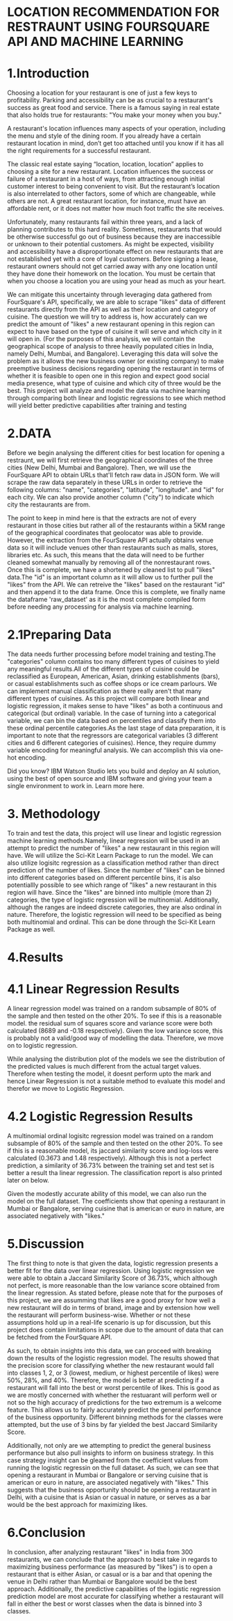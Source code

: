 # LOCATION RECOMMENDATION FOR RESTRAUNT USING FOURSQUARE API AND MACHINE LEARNING
# 1.Introduction
Choosing a location for your restaurant is one of just a few keys to profitability. Parking and accessibility can be as crucial to a restaurant's success as great food and service. There is a famous saying in real estate that also holds true for restaurants: "You make your money when you buy."

A restaurant's location influences many aspects of your operation, including the menu and style of the dining room. If you already have a certain restaurant location in mind, don’t get too attached until you know if it has all the right requirements for a successful restaurant.

The classic real estate saying “location, location, location” applies to choosing a site for a new restaurant. Location influences the success or failure of a restaurant in a host of ways, from attracting enough initial customer interest to being convenient to visit. But the restaurant’s location is also interrelated to other factors, some of which are changeable, while others are not. A great restaurant location, for instance, must have an affordable rent, or it does not matter how much foot traffic the site receives.

Unfortunately, many restaurants fail within three years, and a lack of planning contributes to this hard reality. Sometimes, restaurants that would be otherwise successful go out of business because they are inaccessible or unknown to their potential customers. As might be expected, visibility and accessibility have a disproportionate effect on new restaurants that are not established yet with a core of loyal customers. Before signing a lease, restaurant owners should not get carried away with any one location until they have done their homework on the location. You must be certain that when you choose a location you are using your head as much as your heart.

We can mitigate this uncertainty through leveraging data gathered from FourSquare's API, specifically, we are able to scrape "likes" data of different restaurants directly from the API as well as their location and category of cuisine. The question we will try to address is, how accurately can we predict the amount of "likes" a new restaurant opening in this region can expect to have based on the type of cuisine it will serve and which city in it will open in. (For the purposes of this analysis, we will contain the geographical scope of analysis to three heavily populated cities in India, namely Delhi, Mumbai, and Bangalore). Leveraging this data will solve the problem as it allows the new business owner (or existing company) to make preemptive business decisions regarding opening the restaurant in terms of whether it is feasible to open one in this region and expect good social media presence, what type of cuisine and which city of three would be the best. This project will analyze and model the data via machine learning through comparing both linear and logistic regressions to see which method will yield better predictive capabilities after training and testing

# 2.DATA
Before we begin analysing the different cities for best location for opening a restraunt, we will first retrieve the geographical coordinates of the three cities (New Delhi, Mumbai and Bangalore). Then, we will use the FourSquare API to obtain URLs that'll fetch raw data in JSON form. We will scrape the raw data separately in these URLs in order to retrieve the following columns: "name", "categories", "latitude", "longitude". and "id" for each city. We can also provide another column ("city") to indicate which city the restaurants are from.

The point to keep in mind here is that the extracts are not of every restaurant in those cities but rather all of the restaurants within a 5KM range of the geographical coordinates that geolocator was able to provide. However, the extraction from the FourSquare API actually obtains venue data so it will include venues other than restaurants such as malls, stores, libraries etc. As such, this means that the data will need to be further cleaned somewhat manually by removing all of the nonrestaurant rows. Once this is complete, we have a shortened by cleaned list to pull "likes" data.The "id" is an important column as it will allow us to further pull the "likes" from the API. We can retreive the "likes" based on the restaurant "id" and then append it to the data frame. Once this is complete, we finally name the dataframe 'raw_dataset' as it is the most complete compiled form before needing any processing for analysis via machine learning.

# 2.1Preparing Data
The data needs further processing before model training and testing.The "categories" column contains too many different types of cuisines to yield any meaningful results.All of the different types of cuisine could be reclassified as European, American, Asian, drinking establishments (bars), or casual establishments such as coffee shops or ice cream parlours. We can implement manual classification as there really aren't that many different types of cuisines. As this project will compare both linear and logistic regression, it makes sense to have "likes" as both a continuous and categorical (but ordinal) variable. In the case of turning into a categorical variable, we can bin the data based on percentiles and classify them into these ordinal percentile categories.As the last stage of data preparation, it is important to note that the regressors are categorical variables (3 different cities and 6 different categories of cuisines). Hence, they require dummy variable encoding for meaningful analysis. We can accomplish this via one-hot encoding.

Did you know? IBM Watson Studio lets you build and deploy an AI solution, using the best of open source and IBM software and giving your team a single environment to work in. Learn more here.
# 3. Methodology
To train and test the data, this project will use linear and logistic regression machine learning methods.Namely, linear regression will be used in an attempt to predict the number of "likes" a new restaurant in this region will have. We will utilize the Sci-Kit Learn Package to run the model. We can also utilize logisitc regression as a classification method rather than direct prediction of the number of likes. Since the number of "likes" can be binned into different categories based on different percentile bins, it is also potentiallly possible to see which range of "likes" a new restaurant in this region will have. Since the "likes" are binned into multiple (more than 2) categories, the type of logistic regression will be multinomial. Additionally, although the ranges are indeed discrete categories, they are also ordinal in nature. Therefore, the logistic regression will need to be specified as being both multinomial and ordinal. This can be done through the Sci-Kit Learn Package as well.

# 4.Results
# 4.1 Linear Regression Results
A linear regression model was trained on a random subsample of 80% of the sample and then tested on the other 20%. To see if this is a reasonable model. the residual sum of squares score and variance score were both calculated (8689 and -0.18 respectively). Given the low variance score, this is probably not a valid/good way of modelling the data. Therefore, we move on to logistic regression.

While analysing the distribution plot of the models we see the distribution of the predicted values is much different from the actual target values. Therefore when testing the model, it doesnt perform upto the mark and hence Linear Regression is not a suitable method to evaluate this model and therefor we move to Logistic Regression.

# 4.2 Logistic Regression Results
A multinomial ordinal logisitc regression model was trained on a random subsample of 80% of the sample and then tested on the other 20%. To see if this is a reasonable model, its jaccard similarity score and log-loss were calculated (0.3673 and 1.48 respectively). Although this is not a perfect prediction, a similarity of 36.73% between the training set and test set is better a result tha linear regression. The classification report is also printed later on below.

Given the modestly accurate ability of this model, we can also run the model on the full dataset. The coefficients show that opening a restaurant in Mumbai or Bangalore, serving cuisine that is american or euro in nature, are associated negatively with "likes."

# 5.Discussion
The first thing to note is that given the data, logistic regression presents a better fit for the data over linear regression. Using logistic regression we were able to obtain a Jaccard Similarity Score of 36.73%, which although not perfect, is more reasonable than the low variance score obtained from the linear regression. As stated before, please note that for the purposes of this project, we are assumming that likes are a good proxy for how well a new restaurant will do in terms of brand, image and by extension how well the restaurant will perform business-wise. Whether or not these assumptions hold up in a real-life scenario is up for discussion, but this project does contain limitations in scope due to the amount of data that can be fetched from the FourSquare API.

As such, to obtain insights into this data, we can proceed with breaking down the results of the logistic regression model. The results showed that the precision score for classifying whether the new restaurant would fall into classes 1, 2, or 3 (lowest, medium, or highest percentile of likes) were 50%, 28%, and 40%. Therefore, the model is better at predicting if a restaurant will fall into the best or worst percentile of likes. This is good as we are mostly concerned with whether the restuarant will perform well or not so the high accuracy of predictions for the two extremum is a welcome feature. This allows us to fairly accurately predict the general performance of the business opportunity. Different binning methods for the classes were attempted, but the use of 3 bins by far yielded the best Jaccard Similarity Score.

Additionally, not only are we attempting to predict the general business performance but also pull insights to inform on business strategy. In this case strategy insight can be gleamed from the coefficient values from running the logistic regressin on the full dataset. As such, we can see that opening a restaurant in Mumbai or Bangalore or serving cuisine that is american or euro in nature, are associated negatively with "likes." This suggests that the business opportunity should be opening a restaurant in Delhi, with a cuisine that is Asian or casual in nature, or serves as a bar would be the best approach for maximizing likes.

# 6.Conclusion
In conclusion, after analyzing restaurant "likes" in India from 300 restaurants, we can conclude that the approach to best take in regards to maximizing business performance (as measured by "likes") is to open a restaurant that is either Asian, or casual or is a bar and that opening the venue in Delhi rather than Mumbai or Bangalore would be the best approach. Additionally, the predictive capabilities of the logistic regression prediction model are most accurate for classifying whether a restaurant will fall in either the best or worst classes when the data is binned into 3 classes.

​

